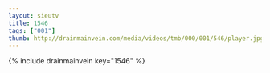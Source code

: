 ```yaml
--- 
layout: sieutv
title: 1546
tags: ["001"]
thumb: http://drainmainvein.com/media/videos/tmb/000/001/546/player.jpg
---
```

{% include drainmainvein key="1546" %} 
